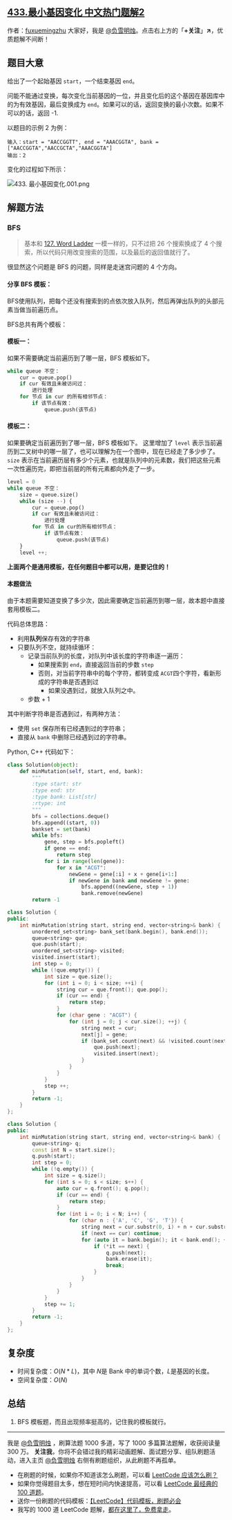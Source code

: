## [433.最小基因变化 中文热门题解2](https://leetcode.cn/problems/minimum-genetic-mutation/solutions/100000/by-fuxuemingzhu-t1mv)

作者：[fuxuemingzhu](https://leetcode.cn/u/fuxuemingzhu)
大家好，我是 [@负雪明烛](https://leetcode-cn.com/u/fuxuemingzhu/)。点击右上方的「**+关注**」**↗**，优质题解不间断！

## 题目大意

给出了一个起始基因 `start`，一个结束基因 `end`。

问能不能通过变换，每次变化当前基因的一位，并且变化后的这个基因在基因库中的为有效基因，最后变换成为 `end`。如果可以的话，返回变换的最小次数。如果不可以的话，返回 -1.

以题目的示例 2 为例：

    输入：start = "AACCGGTT", end = "AAACGGTA", bank = ["AACCGGTA","AACCGCTA","AAACGGTA"]
    输出：2

变化的过程如下所示：

![433. 最小基因变化.001.png](https://pic.leetcode-cn.com/1651888169-OsScrm-433.%20%E6%9C%80%E5%B0%8F%E5%9F%BA%E5%9B%A0%E5%8F%98%E5%8C%96.001.png)


## 解题方法

### BFS

> 基本和 [127. Word Ladder](https://leetcode-cn.com/problems/word-ladder/) 一模一样的，只不过把 26 个搜索换成了 4 个搜索，所以代码只用改变搜索的范围，以及最后的返回值就行了。


很显然这个问题是 BFS 的问题，同样是走迷宫问题的 4 个方向。

#### 分享 BFS 模板：

BFS使用队列，把每个还没有搜索到的点依次放入队列，然后再弹出队列的头部元素当做当前遍历点。

BFS总共有两个模板：

#### 模板一：

如果不需要确定当前遍历到了哪一层，BFS 模板如下。

```python
while queue 不空：
    cur = queue.pop()
    if cur 有效且未被访问过：
        进行处理
    for 节点 in cur 的所有相邻节点：
        if 该节点有效：
            queue.push(该节点)
```

#### 模板二：

如果要确定当前遍历到了哪一层，BFS 模板如下。
这里增加了 `level` 表示当前遍历到二叉树中的哪一层了，也可以理解为在一个图中，现在已经走了多少步了。`size` 表示在当前遍历层有多少个元素，也就是队列中的元素数，我们把这些元素一次性遍历完，即把当前层的所有元素都向外走了一步。

```python
level = 0
while queue 不空：
    size = queue.size()
    while (size --) {
        cur = queue.pop()
        if cur 有效且未被访问过：
            进行处理
        for 节点 in cur的所有相邻节点：
            if 该节点有效：
                queue.push(该节点)
    }
    level ++;
```

**上面两个是通用模板，在任何题目中都可以用，是要记住的！**

#### 本题做法

由于本题需要知道变换了多少次，因此需要确定当前遍历到哪一层，故本题中直接套用模板二。

代码总体思路：

- 利用**队列**保存有效的字符串
- 只要队列不空，就持续循环：
  - 记录当前队列的长度，对队列中该长度的字符串逐一遍历：
    - 如果搜索到 `end`，直接返回当前的步数 `step`
    - 否则，对当前字符串中的每个字符，都转变成 `ACGT`四个字符，看新形成的字符串是否遇到过
      - 如果没遇到过，就放入队列之中。
  - 步数 + 1

其中判断字符串是否遇到过，有两种方法：

- 使用 `set` 保存所有已经遇到过的字符串；
- 直接从 `bank` 中删除已经遇到过的字符串。

Python, C++ 代码如下：

```Python []
class Solution(object):
    def minMutation(self, start, end, bank):
        """
        :type start: str
        :type end: str
        :type bank: List[str]
        :rtype: int
        """
        bfs = collections.deque()
        bfs.append((start, 0))
        bankset = set(bank)
        while bfs:
            gene, step = bfs.popleft()
            if gene == end:
                return step
            for i in range(len(gene)):
                for x in "ACGT":
                    newGene = gene[:i] + x + gene[i+1:]
                    if newGene in bank and newGene != gene:
                        bfs.append((newGene, step + 1))
                        bank.remove(newGene)
        return -1
```

```C++ []
class Solution {
public:
    int minMutation(string start, string end, vector<string>& bank) {
        unordered_set<string> bank_set(bank.begin(), bank.end());
        queue<string> que;
        que.push(start);
        unordered_set<string> visited;
        visited.insert(start);
        int step = 0;
        while (!que.empty()) {
            int size = que.size();
            for (int i = 0; i < size; ++i) {
                string cur = que.front(); que.pop();
                if (cur == end) {
                    return step;
                }
                for (char gene : "ACGT") {
                    for (int j = 0; j < cur.size(); ++j) {
                        string next = cur;
                        next[j] = gene;
                        if (bank_set.count(next) && !visited.count(next)) {
                            que.push(next);
                            visited.insert(next);
                        }
                    }
                }
            }
            step ++;
        }
        return -1;
    }
};
```

```C++ []
class Solution {
public:
    int minMutation(string start, string end, vector<string>& bank) {
        queue<string> q;
        const int N = start.size();
        q.push(start);
        int step = 0;
        while (!q.empty()) {
            int size = q.size();
            for (int s = 0; s < size; s++) {
                auto cur = q.front(); q.pop();
                if (cur == end) {
                    return step;
                }
                for (int i = 0; i < N; i++) {
                    for (char n : {'A', 'C', 'G', 'T'}) {
                        string next = cur.substr(0, i) + n + cur.substr(i + 1);
                        if (next == cur) continue;
                        for (auto it = bank.begin(); it < bank.end(); ++it) {
                            if (*it == next) {
                                q.push(next);
                                bank.erase(it);
                                break;
                            }
                        }
                    }
                }
            }
            step += 1;
        }
        return -1;
    }
};
```

## 复杂度

- 时间复杂度：$O(N*L)$，其中 $N$是 Bank 中的单词个数，$L$是基因的长度。
- 空间复杂度：$O(N)$

## 总结

1. BFS 模板题，而且出现频率挺高的，记住我的模板就行。

---

我是 [@负雪明烛](https://leetcode-cn.com/u/fuxuemingzhu/) ，刷算法题 1000 多道，写了 1000 多篇算法题解，收获阅读量 300 万。
**关注我**，你将不会错过我的精彩动画题解、面试题分享、组队刷题活动，进入主页 [@负雪明烛](https://leetcode-cn.com/u/fuxuemingzhu/) 右侧有刷题组织，从此刷题不再孤单。

- 在刷题的时候，如果你不知道该怎么刷题，可以看 [LeetCode 应该怎么刷？](https://mp.weixin.qq.com/s/viDYrSlF5INEhVWiJhM2EQ)
- 如果你觉得题目太多，想在短时间内快速提高，可以看 [LeetCode 最经典的 100 道题](https://mp.weixin.qq.com/s/e51CEkEP6Wz850JYbgz8dw)。
- 送你一份刷题的代码模板：[【LeetCode】代码模板，刷题必会](https://blog.csdn.net/fuxuemingzhu/article/details/101900729)
- 我写的 1000 道 LeetCode 题解，[都在这里了，免费拿走](https://leetcode-cn.com/link/?target=https%3A%2F%2Fgithub.com%2Ffuxuemingzhu%2FLeetcode-Solution-All)。